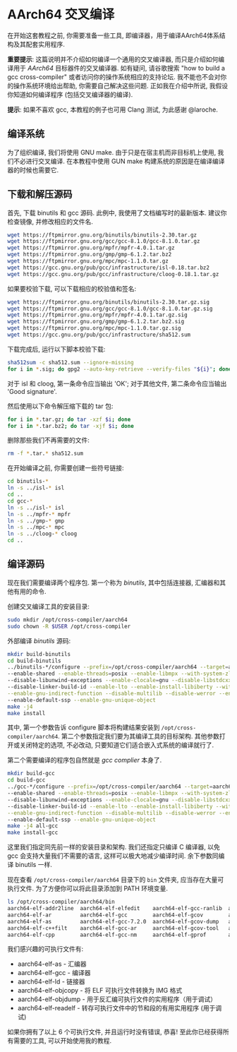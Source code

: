 AArch64 交叉编译
===============

在开始这套教程之前, 你需要准备一些工具, 即编译器，用于编译AArch64体系结构及其配套实用程序.

**重要提示**: 这篇说明并不介绍如何编译一个通用的交叉编译器, 而只是介绍如何编译用于 *AArch64* 目标器件的交叉编译器. 如有疑问, 请谷歌搜索 "how to build a gcc cross-compiler" 或者访问你的操作系统相应的支持论坛. 我不能也不会对你的操作系统环境给出帮助, 你需要自己解决这些问题. 正如我在介绍中所说, 我假设你知道如何编译程序 (包括交叉编译器的编译).

**提示**: 如果不喜欢 gcc, 本教程的例子也可用 Clang 测试, 为此感谢 @laroche.

编译系统
-------

为了组织编译, 我们将使用 GNU make. 由于只是在宿主机而非目标机上使用, 我们不必进行交叉编译. 在本教程中使用 GUN make 构建系统的原因是在编译编译器的时候也需要它.

下载和解压源码
-------------

首先, 下载 binutils 和 gcc 源码. 此例中, 我使用了文档编写时的最新版本. 建议你检查镜像, 并修改相应的文件名.

```sh
wget https://ftpmirror.gnu.org/binutils/binutils-2.30.tar.gz
wget https://ftpmirror.gnu.org/gcc/gcc-8.1.0/gcc-8.1.0.tar.gz
wget https://ftpmirror.gnu.org/mpfr/mpfr-4.0.1.tar.gz
wget https://ftpmirror.gnu.org/gmp/gmp-6.1.2.tar.bz2
wget https://ftpmirror.gnu.org/mpc/mpc-1.1.0.tar.gz
wget https://gcc.gnu.org/pub/gcc/infrastructure/isl-0.18.tar.bz2
wget https://gcc.gnu.org/pub/gcc/infrastructure/cloog-0.18.1.tar.gz
```

如果要校验下载, 可以下载相应的校验值和签名:

```sh
wget https://ftpmirror.gnu.org/binutils/binutils-2.30.tar.gz.sig
wget https://ftpmirror.gnu.org/gcc/gcc-8.1.0/gcc-8.1.0.tar.gz.sig
wget https://ftpmirror.gnu.org/mpfr/mpfr-4.0.1.tar.gz.sig
wget https://ftpmirror.gnu.org/gmp/gmp-6.1.2.tar.bz2.sig
wget https://ftpmirror.gnu.org/mpc/mpc-1.1.0.tar.gz.sig
wget https://gcc.gnu.org/pub/gcc/infrastructure/sha512.sum
```

下载完成后, 运行以下脚本校验下载:

```sh
sha512sum -c sha512.sum --ignore-missing
for i in *.sig; do gpg2 --auto-key-retrieve --verify-files "${i}"; done
```

对于 isl 和 cloog, 第一条命令应当输出 'OK'; 对于其他文件, 第二条命令应当输出 'Good signature'.

然后使用以下命令解压缩下载的 tar 包:

```sh
for i in *.tar.gz; do tar -xzf $i; done
for i in *.tar.bz2; do tar -xjf $i; done
```

删除那些我们不再需要的文件:

```sh
rm -f *.tar.* sha512.sum
```

在开始编译之前, 你需要创建一些符号链接:

```sh
cd binutils-*
ln -s ../isl-* isl
cd ..
cd gcc-*
ln -s ../isl-* isl
ln -s ../mpfr-* mpfr
ln -s ../gmp-* gmp
ln -s ../mpc-* mpc
ln -s ../cloog-* cloog
cd ..
```

编译源码
-------

现在我们需要编译两个程序包. 第一个称为 *binutils*, 其中包括连接器, 汇编器和其他有用的命令.

创建交叉编译工具的安装目录:
```sh
sudo mkdir /opt/cross-compiler/aarch64
sudo chown -R $USER /opt/cross-compiler
```

外部编译 *binutils* 源码:

```sh
mkdir build-binutils
cd build-binutils
../binutils-*/configure --prefix=/opt/cross-compiler/aarch64 --target=aarch64-elf \
--enable-shared --enable-threads=posix --enable-libmpx --with-system-zlib --with-isl --enable-__cxa_atexit \
--disable-libunwind-exceptions --enable-clocale=gnu --disable-libstdcxx-pch --disable-libssp --enable-plugin \
--disable-linker-build-id --enable-lto --enable-install-libiberty --with-linker-hash-style=gnu --with-gnu-ld\
--enable-gnu-indirect-function --disable-multilib --disable-werror --enable-checking=release --enable-default-pie \
--enable-default-ssp --enable-gnu-unique-object
make -j4
make install
```

其中, 第一个参数告诉 configure 脚本将构建结果安装到 `/opt/cross-compiler/aarch64`. 第二个参数指定我们要为其编译工具的目标架构. 其他参数打开或关闭特定的选项, 不必改动, 只要知道它们适合嵌入式系统的编译就行了.

第二个需要编译的程序包自然就是 *gcc complier* 本身了.

```sh
mkdir build-gcc
cd build-gcc
../gcc-*/configure --prefix=/opt/cross-compiler/aarch64 --target=aarch64-elf \ --enable-languages=c \
--enable-shared --enable-threads=posix --enable-libmpx --with-system-zlib --with-isl --enable-__cxa_atexit \
--disable-libunwind-exceptions --enable-clocale=gnu --disable-libstdcxx-pch --disable-libssp --enable-plugin \
--disable-linker-build-id --enable-lto --enable-install-libiberty --with-linker-hash-style=gnu --with-gnu-ld\
--enable-gnu-indirect-function --disable-multilib --disable-werror --enable-checking=release --enable-default-pie \
--enable-default-ssp --enable-gnu-unique-object
make -j4 all-gcc
make install-gcc
```

这里我们指定同先前一样的安装目录和架构. 我们还指定只编译 C 编译器, 以免 gcc 会支持大量我们不需要的语言, 这样可以极大地减少编译时间. 余下参数同编译 binutils 一样.

现在查看 `/opt/cross-compiler/aarch64` 目录下的 `bin` 文件夹, 应当存在大量可执行文件. 为了方便你可以将此目录添加到 PATH 环境变量.

```sh
ls /opt/cross-compiler/aarch64/bin
aarch64-elf-addr2line  aarch64-elf-elfedit    aarch64-elf-gcc-ranlib  aarch64-elf-ld       aarch64-elf-ranlib
aarch64-elf-ar         aarch64-elf-gcc        aarch64-elf-gcov        aarch64-elf-ld.bfd   aarch64-elf-readelf
aarch64-elf-as         aarch64-elf-gcc-7.2.0  aarch64-elf-gcov-dump   aarch64-elf-nm       aarch64-elf-size
aarch64-elf-c++filt    aarch64-elf-gcc-ar     aarch64-elf-gcov-tool   aarch64-elf-objcopy  aarch64-elf-strings
aarch64-elf-cpp        aarch64-elf-gcc-nm     aarch64-elf-gprof       aarch64-elf-objdump  aarch64-elf-strip
```

我们感兴趣的可执行文件有:
- aarch64-elf-as - 汇编器
- aarch64-elf-gcc - 编译器
- aarch64-elf-ld - 链接器
- aarch64-elf-objcopy - 将 ELF 可执行文件转换为 IMG 格式
- aarch64-elf-objdump - 用于反汇编可执行文件的实用程序（用于调试）
- aarch64-elf-readelf - 转存可执行文件中的节和段的有用实用程序 (用于调试)

如果你拥有了以上 6 个可执行文件, 并且运行时没有错误, 恭喜! 至此你已经获得所有需要的工具, 可以开始使用我的教程.
